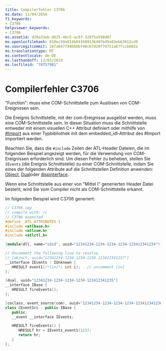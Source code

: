 ```yaml
---
title: Compilerfehler C3706
ms.date: 11/04/2016
f1_keywords:
- C3706
helpviewer_keywords:
- C3706
ms.assetid: d20a33eb-d625-46c5-ac87-32075a590d07
ms.openlocfilehash: 810ec59a814b04349913648fb49a03eb63912cd9
ms.sourcegitcommit: 16fa847794b60bf40c67d20f74751a67fccb602e
ms.translationtype: MT
ms.contentlocale: de-DE
ms.lasthandoff: 12/03/2019
ms.locfileid: "74757981"
---
```

# <a name="compiler-error-c3706"></a>Compilerfehler C3706

"Function": muss eine COM-Schnittstelle zum Auslösen von COM-Ereignissen sein.

Die Ereignis Schnittstelle, mit der com-Ereignisse ausgelöst werden, muss eine COM-Schnittstelle sein. In dieser Situation muss die Schnittstelle entweder mit einem visuellen C++ Attribut definiert oder mithilfe von [#Import](../../preprocessor/hash-import-directive-cpp.md) aus einer Typbibliothek mit dem embedded_idl-Attribut des #Import importiert werden.

Beachten Sie, dass die `#include` Zeilen der ATL-Header Dateien, die im folgenden Beispiel angezeigt werden, für die Verwendung von COM-Ereignissen erforderlich sind. Um diesen Fehler zu beheben, stellen Sie `IEvents` (die Ereignis Schnittstelle) zu einer COM-Schnittstelle, indem Sie eines der folgenden Attribute auf die Schnittstellen Definition anwenden: [Object](../../windows/object-cpp.md), [Dual](../../windows/dual.md)oder [dispinterface](../../windows/dispinterface.md).

Wenn eine Schnittstelle aus einer von "Mittel l" generierten Header Datei besteht, wird Sie vom Compiler nicht als COM-Schnittstelle erkannt.

Im folgenden Beispiel wird C3706 generiert:

```cpp
// C3706.cpp
// compile with: /c
// C3706 expected
#define _ATL_ATTRIBUTES 1
#include <atlbase.h>
#include <atlcom.h>
#include <atlctl.h>

[module(dll, name="idid", uuid="12341234-1234-1234-1234-123412341234")];

// Uncomment the following line to resolve.
// [object, uuid="12341234-1234-1234-1234-123412341237"]
__interface IEvents : IUnknown {
   HRESULT event1(/*[in]*/ int i);   // uncomment [in]
};

[dual, uuid="12341234-1234-1234-1234-123412341235"]
__interface IBase {
   HRESULT fireEvents();
};

[coclass, event_source(com), uuid="12341234-1234-1234-1234-123412341236"]
class CEventSrc : public IBase {
   public:
   __event __interface IEvents;

   HRESULT fireEvents() {
      HRESULT hr = IEvents_event1(123);
      return hr;
   }
};
```
